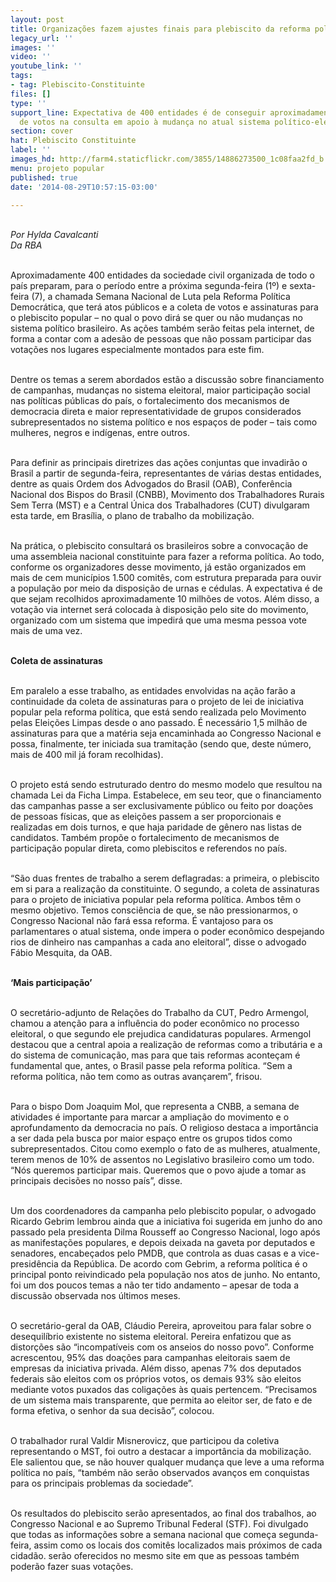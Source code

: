 ```yaml
---
layout: post
title: Organizações fazem ajustes finais para plebiscito da reforma política
legacy_url: ''
images: ''
video: ''
youtube_link: ''
tags:
- tag: Plebiscito-Constituinte
files: []
type: ''
support_line: Expectativa de 400 entidades é de conseguir aproximadamente 10 milhões
  de votos na consulta em apoio à mudança no atual sistema político-eleitoral.
section: cover
hat: Plebiscito Constituinte
label: ''
images_hd: http://farm4.staticflickr.com/3855/14886273500_1c08faa2fd_b.jpg
menu: projeto popular
published: true
date: '2014-08-29T10:57:15-03:00'

---
```

<p><br />
<em>Por Hylda Cavalcanti<br />
Da RBA</em></p>

<p><br />
Aproximadamente 400 entidades da sociedade civil organizada de todo o pa&iacute;s preparam, para o per&iacute;odo entre a pr&oacute;xima segunda-feira (1&ordm;) e sexta-feira (7), a chamada Semana Nacional de Luta pela Reforma Pol&iacute;tica Democr&aacute;tica, que ter&aacute; atos p&uacute;blicos e a coleta de votos e assinaturas para o plebiscito popular &ndash; no qual o povo dir&aacute; se quer ou n&atilde;o mudan&ccedil;as no sistema pol&iacute;tico brasileiro. As a&ccedil;&otilde;es tamb&eacute;m ser&atilde;o feitas pela internet, de forma a contar com a ades&atilde;o de pessoas que n&atilde;o possam participar das vota&ccedil;&otilde;es nos lugares especialmente montados para este fim.</p>

<p><br />
Dentre os temas a serem abordados est&atilde;o a discuss&atilde;o sobre financiamento de campanhas, mudan&ccedil;as no sistema eleitoral, maior participa&ccedil;&atilde;o social nas pol&iacute;ticas p&uacute;blicas do pa&iacute;s, o fortalecimento dos mecanismos de democracia direta e maior representatividade de grupos considerados subrepresentados no sistema pol&iacute;tico e nos espa&ccedil;os de poder &ndash; tais como mulheres, negros e ind&iacute;genas, entre outros.</p>

<p><br />
Para definir as principais diretrizes das a&ccedil;&otilde;es conjuntas que invadir&atilde;o o Brasil a partir de segunda-feira, representantes de v&aacute;rias destas entidades, dentre as quais Ordem dos Advogados do Brasil (OAB), Confer&ecirc;ncia Nacional dos Bispos do Brasil (CNBB), Movimento dos Trabalhadores Rurais Sem Terra (MST) e a Central &Uacute;nica dos Trabalhadores (CUT) divulgaram esta tarde, em Bras&iacute;lia, o plano de trabalho da mobiliza&ccedil;&atilde;o.</p>

<p><br />
Na pr&aacute;tica, o plebiscito consultar&aacute; os brasileiros sobre a convoca&ccedil;&atilde;o de uma assembleia nacional constituinte para fazer a reforma pol&iacute;tica. Ao todo, conforme os organizadores desse movimento, j&aacute; est&atilde;o organizados em mais de cem munic&iacute;pios 1.500 comit&ecirc;s, com estrutura preparada para ouvir a popula&ccedil;&atilde;o por meio da disposi&ccedil;&atilde;o de urnas e c&eacute;dulas. A expectativa &eacute; de que sejam recolhidos aproximadamente 10 milh&otilde;es de votos. Al&eacute;m disso, a vota&ccedil;&atilde;o via internet ser&aacute; colocada &agrave; disposi&ccedil;&atilde;o pelo site do movimento, organizado com um sistema que impedir&aacute; que uma mesma pessoa vote mais de uma vez.</p>

<p><br />
<strong>Coleta de assinaturas</strong></p>

<p><br />
Em paralelo a esse trabalho, as entidades envolvidas na a&ccedil;&atilde;o far&atilde;o a continuidade da coleta de assinaturas para o projeto de lei de iniciativa popular pela reforma pol&iacute;tica, que est&aacute; sendo realizada pelo Movimento pelas Elei&ccedil;&otilde;es Limpas desde o ano passado. &Eacute; necess&aacute;rio 1,5 milh&atilde;o de assinaturas para que a mat&eacute;ria seja encaminhada ao Congresso Nacional e possa, finalmente, ter iniciada sua tramita&ccedil;&atilde;o (sendo que, deste n&uacute;mero, mais de 400 mil j&aacute; foram recolhidas).</p>

<p><br />
O projeto est&aacute; sendo estruturado dentro do mesmo modelo que resultou na chamada Lei da Ficha Limpa. Estabelece, em seu teor, que o financiamento das campanhas passe a ser exclusivamente p&uacute;blico ou feito por doa&ccedil;&otilde;es de pessoas f&iacute;sicas, que as elei&ccedil;&otilde;es passem a ser proporcionais e realizadas em dois turnos, e que haja paridade de g&ecirc;nero nas listas de candidatos. Tamb&eacute;m prop&otilde;e o fortalecimento de mecanismos de participa&ccedil;&atilde;o popular direta, como plebiscitos e referendos no pa&iacute;s.</p>

<p><br />
&ldquo;S&atilde;o duas frentes de trabalho a serem deflagradas: a primeira, o plebiscito em si para a realiza&ccedil;&atilde;o da constituinte. O segundo, a coleta de assinaturas para o projeto de iniciativa popular pela reforma pol&iacute;tica. Ambos t&ecirc;m o mesmo objetivo. Temos consci&ecirc;ncia de que, se n&atilde;o pressionarmos, o Congresso Nacional n&atilde;o far&aacute; essa reforma. &Eacute; vantajoso para os parlamentares o atual sistema, onde impera o poder econ&ocirc;mico despejando rios de dinheiro nas campanhas a cada ano eleitoral&rdquo;, disse o advogado F&aacute;bio Mesquita, da OAB.</p>

<p><br />
<strong>&lsquo;Mais participa&ccedil;&atilde;o&rsquo;</strong></p>

<p><br />
O secret&aacute;rio-adjunto de Rela&ccedil;&otilde;es do Trabalho da CUT, Pedro Armengol, chamou a aten&ccedil;&atilde;o para a influ&ecirc;ncia do poder econ&ocirc;mico no processo eleitoral, o que segundo ele prejudica candidaturas populares. Armengol destacou que a central apoia a realiza&ccedil;&atilde;o de reformas como a tribut&aacute;ria e a do sistema de comunica&ccedil;&atilde;o, mas para que tais reformas aconte&ccedil;am &eacute; fundamental que, antes, o Brasil passe pela reforma pol&iacute;tica. &ldquo;Sem a reforma pol&iacute;tica, n&atilde;o tem como as outras avan&ccedil;arem&rdquo;, frisou.</p>

<p><br />
Para o bispo Dom Joaquim Mol, que representa a CNBB, a semana de atividades &eacute; importante para marcar a amplia&ccedil;&atilde;o do movimento e o aprofundamento da democracia no pa&iacute;s. O religioso destaca a import&acirc;ncia a ser dada pela busca por maior espa&ccedil;o entre os grupos tidos como subrepresentados. Citou como exemplo o fato de as mulheres, atualmente, terem menos de 10% de assentos no Legislativo brasileiro como um todo. &ldquo;N&oacute;s queremos participar mais. Queremos que o povo ajude a tomar as principais decis&otilde;es no nosso pa&iacute;s&rdquo;, disse.</p>

<p><br />
Um dos coordenadores da campanha pelo plebiscito popular, o advogado Ricardo Gebrim lembrou ainda que a iniciativa foi sugerida em junho do ano passado pela presidenta Dilma Rousseff ao Congresso Nacional, logo ap&oacute;s as manifesta&ccedil;&otilde;es populares, e depois deixada na gaveta por deputados e senadores, encabe&ccedil;ados pelo PMDB, que controla as duas casas e a vice-presid&ecirc;ncia da Rep&uacute;blica. De acordo com Gebrim, a reforma pol&iacute;tica &eacute; o principal ponto reivindicado pela popula&ccedil;&atilde;o nos atos de junho. No entanto, foi um dos poucos temas a n&atilde;o ter tido andamento &ndash; apesar de toda a discuss&atilde;o observada nos &uacute;ltimos meses.</p>

<p><br />
O secret&aacute;rio-geral da OAB, Cl&aacute;udio Pereira, aproveitou para falar sobre o desequil&iacute;brio existente no sistema eleitoral. Pereira enfatizou que as distor&ccedil;&otilde;es s&atilde;o &ldquo;incompat&iacute;veis com os anseios do nosso povo&rdquo;. Conforme acrescentou, 95% das doa&ccedil;&otilde;es para campanhas eleitorais saem de empresas da iniciativa privada. Al&eacute;m disso, apenas 7% dos deputados federais s&atilde;o eleitos com os pr&oacute;prios votos, os demais 93% s&atilde;o eleitos mediante votos puxados das coliga&ccedil;&otilde;es &agrave;s quais pertencem. &ldquo;Precisamos de um sistema mais transparente, que permita ao eleitor ser, de fato e de forma efetiva, o senhor da sua decis&atilde;o&rdquo;, colocou.</p>

<p><br />
O trabalhador rural Valdir Misnerovicz, que participou da coletiva representando o MST, foi outro a destacar a import&acirc;ncia da mobiliza&ccedil;&atilde;o. Ele salientou que, se n&atilde;o houver qualquer mudan&ccedil;a que leve a uma reforma pol&iacute;tica no pa&iacute;s, &ldquo;tamb&eacute;m n&atilde;o ser&atilde;o observados avan&ccedil;os em conquistas para os principais problemas da sociedade&rdquo;.</p>

<p><br />
Os resultados do plebiscito ser&atilde;o apresentados, ao final dos trabalhos, ao Congresso Nacional e ao Supremo Tribunal Federal (STF). Foi divulgado que todas as informa&ccedil;&otilde;es sobre a semana nacional que come&ccedil;a segunda-feira, assim como os locais dos comit&ecirc;s localizados mais pr&oacute;ximos de cada cidad&atilde;o. ser&atilde;o oferecidos no mesmo site em que as pessoas tamb&eacute;m poder&atilde;o fazer suas vota&ccedil;&otilde;es.</p>
